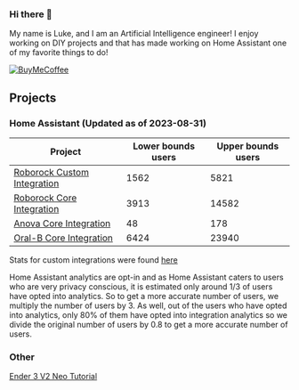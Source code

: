 ### Hi there 👋

My name is Luke, and I am an Artificial Intelligence engineer! I enjoy working on DIY projects and that has made working on Home Assistant one of my favorite things to do!

[![BuyMeCoffee][buymecoffeebadge]][buymecoffee]

## Projects
<!-- Projects-START -->

### Home Assistant (Updated as of 2023-08-31)

| Project | Lower bounds users | Upper bounds users |
| ------- | ------------------ | ------------------ |
| [Roborock Custom Integration](https://github.com/humbertogontijo/homeassistant-roborock) | 1562 | 5821 |
| [Roborock Core Integration](https://www.home-assistant.io/integrations/roborock) | 3913 | 14582 |
| [Anova Core Integration](https://www.home-assistant.io/integrations/anova) | 48 | 178 |
| [Oral-B Core Integration](https://www.home-assistant.io/integrations/oralb) | 6424 | 23940 |
<!-- Projects-END -->

Stats for custom integrations were found [here](https://analytics.home-assistant.io/custom_integrations.json)

Home Assistant analytics are opt-in and as Home Assistant caters to users who are very privacy conscious, it is estimated
only around 1/3 of users have opted into analytics. So to get a more accurate number of users, we multiply the number of
users by 3. As well, out of the users who have opted into analytics, only 80% of them have opted into integration analytics
so we divide the original number of users by 0.8 to get a more accurate number of users.

### Other
[Ender 3 V2 Neo Tutorial](https://lash-l.github.io/ender3_v2_neo)

[buymecoffee]: https://www.buymeacoffee.com/LashL
[buymecoffeebadge]: https://img.shields.io/badge/buy%20me%20a%20coffee-donate-yellow.svg?style=for-the-badge

